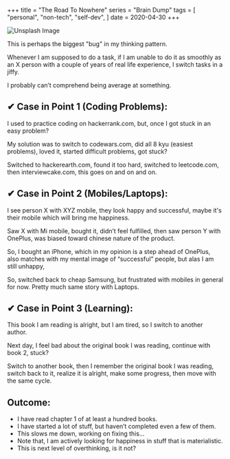 +++
title = "The Road To Nowhere"
series = "Brain Dump"
tags = [
    "personal",
    "non-tech",
    "self-dev",
]
date = 2020-04-30
+++

![Unsplash Image](https://source.unsplash.com/600x400/?working,macbook "Unsplash Image")

This is perhaps the biggest "bug" in my thinking pattern.

Whenever I am supposed to do a task, if I am unable to do it as smoothly as an X person with a couple of years of real life experience, I switch tasks in a jiffy. 

I probably can’t comprehend being average at something. 


## ✔ Case in Point 1 (Coding Problems):

I used to practice coding on hackerrank.com, but, once I got stuck in an easy problem? 

My solution was to switch to codewars.com, did all 8 kyu (easiest problems), loved it, started difficult problems, got stuck? 

Switched to hackerearth.com, found it too hard, switched to leetcode.com, then interviewcake.com, this goes on and on and on.

## ✔ Case in Point 2 (Mobiles/Laptops):

I see person X with XYZ mobile, they look happy and successful, maybe it's their mobile which will bring me happiness. 

Saw X with Mi mobile, bought it, didn’t feel fulfilled, then saw person Y with OnePlus, was biased toward chinese nature of the product. 

So, I bought an iPhone, which in my opinion is a step ahead of OnePlus, also matches with my mental image of “successful” people, but alas I am still unhappy, 

So, switched back to cheap Samsung, but frustrated with mobiles in general for now. Pretty much same story with Laptops.

## ✔ Case in Point 3 (Learning):

This book I am reading is alright, but I am tired, so I switch to another author. 

Next day, I feel bad about the original book I was reading, continue with book 2, stuck? 

Switch to another book, then I remember the original book I was reading, switch back to it, realize it is alright, make some progress, then move with the same cycle.

## Outcome: 
- I have read chapter 1 of at least a hundred books. 
- I have started a lot of stuff, but haven’t completed even a few of them.
- This slows me down, working on fixing this...
- Note that, I am actively looking for happiness in stuff that is materialistic.
- This is next level of overthinking, is it not?
